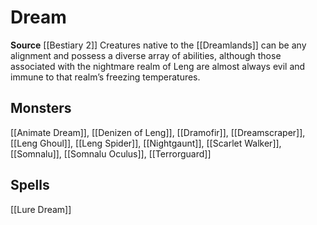 ﻿---
id: '299'
name: Dream
rarity: Common
source: '[[DATABASE/source/Bestiary 2|Bestiary 2]]'
trait:
- Dream
type: Trait

---
# Dream

**Source** [[Bestiary 2]] 
Creatures native to the [[Dreamlands]] can be any alignment and possess a diverse array of abilities, although those associated with the nightmare realm of Leng are almost always evil and immune to that realm’s freezing temperatures.

## Monsters

[[Animate Dream]], [[Denizen of Leng]], [[Dramofir]], [[Dreamscraper]], [[Leng Ghoul]], [[Leng Spider]], [[Nightgaunt]], [[Scarlet Walker]], [[Somnalu]], [[Somnalu Oculus]], [[Terrorguard]]

## Spells

[[Lure Dream]]
